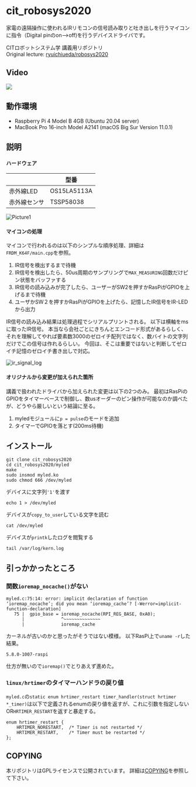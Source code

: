 # cit_robosys2020
家電の遠隔操作に使われるIRリモコンの信号読み取りと吐き出しを行うマイコンに指令（Digital pinのon-->off)を行うデバイスドライバです。

CITロボットシステム学 講義用リポジトリ  
Original lecture: [ryuichiueda/robosys2020](https://github.com/ryuichiueda/robosys2020)

## Video
[![](https://img.youtube.com/vi/n9D5KT2ge2s/0.jpg)](https://www.youtube.com/watch?v=n9D5KT2ge2s)

## 動作環境
* Raspberry Pi 4 Model B 4GB (Ubuntu 20.04 server)
* MacBook Pro 16-inch Model A2141 (macOS Big Sur Version 11.0.1)

## 説明
#### ハードウェア
||型番|
|---|---|
|赤外線LED|OS15LA5113A|
|赤外線センサ|TSSP58038|
![Picture1](https://user-images.githubusercontent.com/18658190/101752185-8ca5e880-3b14-11eb-8d14-75c3c361ec0a.png)

#### マイコンの処理
マイコンで行われるのは以下のシンプルな順序処理、詳細は`FRDM_K64F/main.cpp`を参照。

1. IR信号を検出するまで待機
1. IR信号を検出したら、50us周期のサンプリングで`MAX_MEASURING`回数だけピン状態をバッファする
1. IR信号の読み込みが完了したら、ユーザーがSW2を押すかRasPiがGPIOを上げるまで待機
1. ユーザかSW２を押すかRasPiがGPIOを上げたら、記憶したIR信号をIR-LEDから出力

IR信号の読み込み結果は処理過程でシリアルプリントされる。
以下は横軸をmsに取ったIR信号。
本当なら会社ごとにきちんとエンコード形式があるらしく、それを理解してやれば要素数3000のゼロイチ配列ではなく、数バイトの文字列だけでこの信号は作れるらしい。
今回は、そこは重要ではないと判断してゼロイチ記憶のゼロイチ書き出しで対応。	

![ir_signal_log](https://user-images.githubusercontent.com/18658190/101500087-5865e700-39b1-11eb-8f58-01ad96c528a1.png)

#### オリジナルから変更が加えられた箇所
講義で扱われたドライバから加えられた変更は以下の2つのみ。
最初はRasPiのGPIOをタイマーベースで制御し、数usオーダーのピン操作が可能なのか調べたが、どうやら厳しいという結論に至る。

1. myledモジュールに`p = pulse`のモードを追加
1. タイマーでGPIOを落とす(200ms待機)

## インストール
```
git clone cit_robosys2020
cd cit_robosys2020/myled
make
sudo insmod myled.ko
sudo chmod 666 /dev/myled
```
デバイスに文字列`'1'`を渡す
```
echo 1 > /dev/myled
```
デバイスが`copy_to_user`している文字を読む
```
cat /dev/myled
```
デバイスが`printk`したログを閲覧する
```
tail /var/log/kern.log
```

## 引っかかったところ
### 関数`ioremap_nocache()`がない
```
myled.c:75:14: error: implicit declaration of function ‘ioremap_nocache’; did you mean ‘ioremap_cache’? [-Werror=implicit-function-declaration]
   75 |  gpio_base = ioremap_nocache(RPI_REG_BASE, 0xA0);
      |              ^~~~~~~~~~~~~~~
      |              ioremap_cache
```
カーネルが古いのかと思ったがそうではない模様。
以下RasPi上で`uname -r`した結果。
```
5.8.0-1007-raspi
```
仕方が無いので`ioremap()`でとりあえず進めた。

### `linux/hrtimer`のタイマーハンドラの戻り値
`myled.c`の`static enum hrtimer_restart timer_handler(struct hrtimer *_timer)`は以下で定義されるenumの戻り値を返すが、これに引数を指定しないOR`HRTIMER_RESTART`を返すと暴走する。
```
enum hrtimer_restart {
	HRTIMER_NORESTART,	/* Timer is not restarted */
	HRTIMER_RESTART,	/* Timer must be restarted */
};
```

## COPYING
本リポジトリはGPLライセンスで公開されています。
詳細は[COPYING](./COPYING)を参照して下さい。
